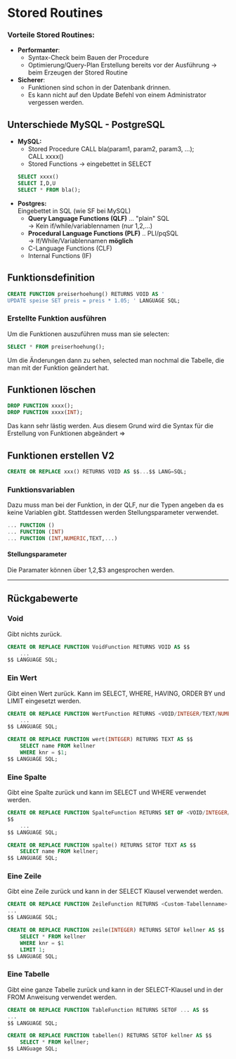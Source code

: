 # Stored Routines

### Vorteile Stored Routines:
- __Performanter__:
    - Syntax-Check beim Bauen der Procedure
    - Optimierung/Query-Plan Erstellung bereits vor der Ausführung -> beim Erzeugen der Stored Routine
- __Sicherer__:  
    - Funktionen sind schon in der Datenbank drinnen.
    - Es kann nicht auf den Update Befehl von einem Administrator vergessen werden.

## Unterschiede MySQL - PostgreSQL
- __MySQL:__
    - Stored Procedure CALL bla(param1, param2, param3, ...);  
    CALL xxxx()
    - Stored Functions -> eingebettet in SELECT  
    ```sql
    SELECT xxxx()
    SELECT I,D,U
    SELECT * FROM bla();
    ```
- __Postgres:__  
    Eingebettet in SQL (wie SF bei MySQL)
    - __Query Language Functions (QLF)__ ... "plain" SQL  
    -> Kein if/while/variablennamen (nur $1,$2,...)
    - __Procedural Language Functions (PLF)__ .. PLI/pqSQL  
    -> If/While/Variablennamen __möglich__
    - C-Language Functions (CLF)
    - Internal Functions (IF)

## Funktionsdefinition
```sql
CREATE FUNCTION preiserhoehung() RETURNS VOID AS '
UPDATE speise SET preis = preis * 1.05; ' LANGUAGE SQL;
```

### Erstellte Funktion ausführen
Um die Funktionen auszuführen muss man sie selecten:
```sql
SELECT * FROM preiserhoehung();
```
Um die Änderungen dann zu sehen, selected man nochmal die Tabelle, die man mit der Funktion geändert hat.

## Funktionen löschen
```sql
DROP FUNCTION xxxx();
DROP FUNCTION xxxx(INT);
```
Das kann sehr lästig werden. Aus diesem Grund wird die Syntax für die Erstellung von Funktionen abgeändert =>

## Funktionen erstellen V2
```sql
CREATE OR REPLACE xxx() RETURNS VOID AS $$...$$ LANG=SQL;
```

### Funktionsvariablen
Dazu muss man bei der Funktion, in der QLF, nur die Typen angeben da es keine Variablen gibt. Stattdessen werden Stellungsparameter verwendet.
```sql
... FUNCTION ()
... FUNCTION (INT)
... FUNCTION (INT,NUMERIC,TEXT,...)
```

#### Stellungsparameter
Die Paramater können über $1,$2,$3 angesprochen werden.

---
## Rückgabewerte

### __Void__
Gibt nichts zurück.
```sql
CREATE OR REPLACE FUNCTION VoidFunction RETURNS VOID AS $$
    ... 
$$ LANGUAGE SQL; 
```

### __Ein Wert__
Gibt einen Wert zurück. Kann im SELECT, WHERE, HAVING, ORDER BY und LIMIT eingesetzt werden.
```sql
CREATE OR REPLACE FUNCTION WertFunction RETURNS <VOID/INTEGER/TEXT/NUMERIC> AS $$
    ... 
$$ LANGUAGE SQL; 

CREATE OR REPLACE FUNCTION wert(INTEGER) RETURNS TEXT AS $$
    SELECT name FROM kellner
    WHERE knr = $1;
$$ LANGUAGE SQL;
```

### __Eine Spalte__
Gibt eine Spalte zurück und kann im SELECT und WHERE verwendet werden.
```sql
CREATE OR REPLACE FUNCTION SpalteFunction RETURNS SET OF <VOID/INTEGER/TEXT/NUMERIC> AS 
$$
    ... 
$$ LANGUAGE SQL; 

CREATE OR REPLACE FUNCTION spalte() RETURNS SETOF TEXT AS $$
    SELECT name FROM kellner;
$$ LANGUAGE SQL;
```

### __Eine Zeile__
Gibt eine Zeile zurück und kann in der SELECT Klausel verwendet werden.
```sql
CREATE OR REPLACE FUNCTION ZeileFunction RETURNS <Custom-Tabellenname> AS $$
... 
$$ LANGUAGE SQL; 

CREATE OR REPLACE FUNCTION zeile(INTEGER) RETURNS SETOF kellner AS $$
    SELECT * FROM kellner
    WHERE knr = $1
    LIMIT 1;
$$ LANGUAGE SQL;
```

### __Eine Tabelle__
Gibt eine ganze Tabelle zurück und kann in der SELECT-Klausel und in der FROM Anweisung verwendet werden.
```sql
CREATE OR REPLACE FUNCTION TableFunction RETURNS SETOF ... AS $$
... 
$$ LANGUAGE SQL; 

CREATE OR REPLACE FUNCTION tabellen() RETURNS SETOF kellner AS $$
    SELECT * FROM kellner;
$$ LANGuage SQL;
```
